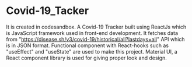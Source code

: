 # Covid-19_Tacker
It is created in codesandbox.
A Covid-19 Tracker built using ReactJs which is JavaScript framework used in front-end development. It fetches data from "https://disease.sh/v3/covid-19/historical/all?lastdays=all" API which is in JSON format. Functional component with React-hooks such as "useEffect" and "useState" are used to make this project. Material UI, a React component library is used for giving proper look and design.
